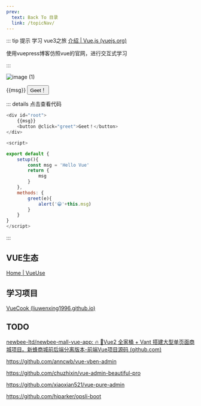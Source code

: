 ```yaml
---
prev:
  text: Back To 目录
  link: /topicNav/
---
```




::: tip 提示
学习 vue3之旅  [介绍 | Vue.js (vuejs.org)](https://v3.cn.vuejs.org/guide/introduction.html)

使用vuepress博客仿照vue的官网，进行交互式学习

:::

![image (1)](https://gitee.com/q10viking/PictureRepos/raw/master/images//202112020913845.jpg)


<div id="root">
    {{msg}}
    <button @click="greet">Geet！</button>
</div>


::: details 点击查看代码

```js
<div id="root">
    {{msg}}
    <button @click="greet">Geet！</button>
</div>

<script>

export default {
    setup(){
        const msg = 'Hello Vue'
        return {
            msg
        }
    },
    methods: {
        greet(e){
            alert('😁'+this.msg)
        }
    }
}
</script>
```

:::







<script>

export default {
    setup(){
        const msg = 'Hello Vue'
        return {
            msg
        }
    },
    methods: {
        greet(e){
            alert('😁'+this.msg)
        }
    }
}
</script>



## VUE生态

[Home | VueUse](https://vueuse.org/)

## 学习项目

[VueCook (liuwenxing1996.github.io)](https://liuwenxing1996.github.io/vue-cook/)

## TODO

[newbee-ltd/newbee-mall-vue-app: 🔥 🎉Vue2 全家桶 + Vant 搭建大型单页面商城项目。新蜂商城前后端分离版本-前端Vue项目源码 (github.com)](https://github.com/newbee-ltd/newbee-mall-vue-app)



https://github.com/anncwb/vue-vben-admin

https://github.com/chuzhixin/vue-admin-beautiful-pro

https://github.com/xiaoxian521/vue-pure-admin

https://github.com/hiparker/opsli-boot
